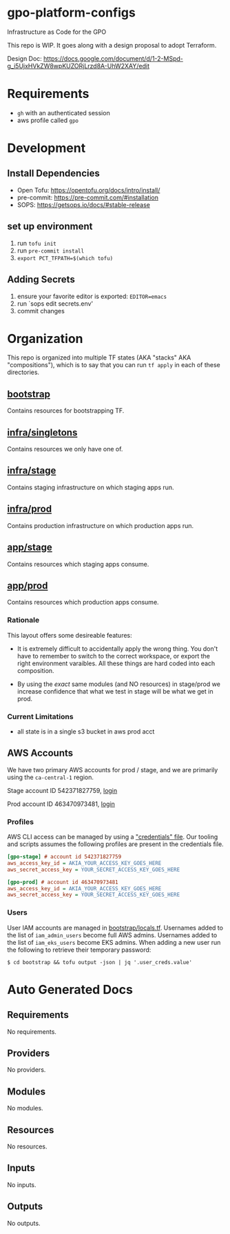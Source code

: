 # gpo-platform-configs
Infrastructure as Code for the GPO

This repo is WIP. It goes along with a design proposal to adopt Terraform.

Design Doc:
https://docs.google.com/document/d/1-2-MSpd-g_i5UjxHVkZW8wpKUZORjLrzd8A-UhW2XAY/edit

# Requirements

* `gh` with an authenticated session
* aws profile called `gpo`

# Development

## Install Dependencies

- Open Tofu: https://opentofu.org/docs/intro/install/
- pre-commit: https://pre-commit.com/#installation
- SOPS: https://getsops.io/docs/#stable-release

## set up environment

1. run `tofu init`
1. run `pre-commit install`
1. `export PCT_TFPATH=$(which tofu)`

## Adding Secrets

1. ensure your favorite editor is exported: `EDITOR=emacs`
1. run `sops edit secrets.env'
1. commit changes

# Organization

This repo is organized into multiple TF states (AKA "stacks" AKA "compositions"), which is to say that you can run `tf apply` in each of these directories.

## [bootstrap](./bootstrap)

Contains resources for bootstrapping TF.

## [infra/singletons](./infra/singletons)

Contains resources we only have one of.

## [infra/stage](./infra/stage)

Contains staging infrastructure on which staging apps run.

## [infra/prod](./infra/prod)

Contains production infrastructure on which production apps run.

## [app/stage](./app/stage)

Contains resources which staging apps consume.

## [app/prod](./app/prod)

Contains resources which production apps consume.

### Rationale

This layout offers some desireable features:

* It is extremely difficult to accidentally apply the wrong thing. You don't have to remember to switch to the correct workspace, or export the right environment varaibles. All these things are hard coded into each composition.

* By using the _exact_ same modules (and NO resources) in stage/prod we increase confidence that what we test in stage will be what we get in prod.

### Current Limitations
- all state is in a single s3 bucket in aws prod acct

## AWS Accounts

We have two primary AWS accounts for prod / stage, and we are primarily using the `ca-central-1` region.

Stage account ID 542371827759, [login](https://542371827759.signin.aws.amazon.com/console/)

Prod account ID 463470973481, [login](https://463470973481.signin.aws.amazon.com/console/)

### Profiles

AWS CLI access can be managed by using a ["credentials" file](https://docs.aws.amazon.com/cli/v1/userguide/cli-configure-files.html). Our tooling and scripts assumes the following profiles are present in the credentials file.

```ini
[gpo-stage] # account id 542371827759
aws_access_key_id = AKIA_YOUR_ACCESS_KEY_GOES_HERE
aws_secret_access_key = YOUR_SECRET_ACCESS_KEY_GOES_HERE

[gpo-prod] # account id 463470973481
aws_access_key_id = AKIA_YOUR_ACCESS_KEY_GOES_HERE
aws_secret_access_key = YOUR_SECRET_ACCESS_KEY_GOES_HERE
```

### Users

User IAM accounts are managed in [bootstrap/locals.tf](bootstrap/locals.tf). Usernames added to the list of `iam_admin_users` become full AWS admins. Usernames added to the list of `iam_eks_users` become EKS admins. When adding a new user run the following to retrieve their temporary password:

```console
$ cd bootstrap && tofu output -json | jq '.user_creds.value'
```

# Auto Generated Docs
<!-- BEGIN_TF_DOCS -->
## Requirements

No requirements.

## Providers

No providers.

## Modules

No modules.

## Resources

No resources.

## Inputs

No inputs.

## Outputs

No outputs.
<!-- END_TF_DOCS -->
